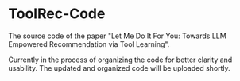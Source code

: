 # ToolRec-Code
The source code of the paper "Let Me Do It For You: Towards LLM Empowered Recommendation via Tool Learning".

Currently in the process of organizing the code for better clarity and usability. The updated and organized code will be uploaded shortly.
